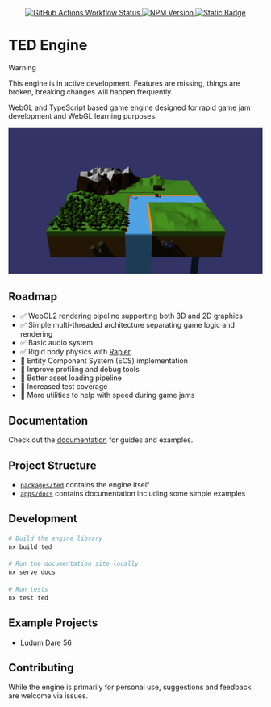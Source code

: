 <div align="center">
  <a href="https://github.com/tomaisthorpe/tedengine/actions/workflows/ci.yaml">  
    <img alt="GitHub Actions Workflow Status" src="https://img.shields.io/github/actions/workflow/status/tomaisthorpe/tedengine/ci.yaml">
  </a>
  <a href="https://www.npmjs.com/package/@tedengine/ted">
    <img alt="NPM Version" src="https://img.shields.io/npm/v/%40tedengine%2Fted">  
  </a>
  <a href="https://ted.tomaisthorpe.com">
    <img alt="Static Badge" src="https://img.shields.io/badge/documentation-blue?link=https%3A%2F%2Fted.tomaisthorpe.com">  
  </a>
</div>

# TED Engine

> [!WARNING]
> This engine is in active development. Features are missing, things are broken, breaking changes will happen frequently.

WebGL and TypeScript based game engine designed for rapid game jam development and WebGL learning purposes.

![Screenshot of mesh loaded in the engine](./screenshot.png)

## Roadmap

- ✅ WebGL2 rendering pipeline supporting both 3D and 2D graphics
- ✅ Simple multi-threaded architecture separating game logic and rendering
- ✅ Basic audio system
- ✅ Rigid body physics with [Rapier](https://github.com/dimforge/rapier.js)
- 🚧 Entity Component System (ECS) implementation
- 🚧 Improve profiling and debug tools
- 📝 Better asset loading pipeline
- 📝 Increased test coverage
- 📝 More utilities to help with speed during game jams

## Documentation

Check out the [documentation](https://ted.tomaisthorpe.com) for guides and examples.

## Project Structure

- [`packages/ted`](packages/ted) contains the engine itself
- [`apps/docs`](apps/docs) contains documentation including some simple examples

## Development

```bash
# Build the engine library
nx build ted

# Run the documentation site locally
nx serve docs

# Run tests
nx test ted
```

## Example Projects
- [Ludum Dare 56](https://github.com/tomaisthorpe/ludumdare56)

## Contributing
While the engine is primarily for personal use, suggestions and feedback are welcome via issues.